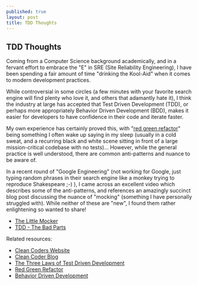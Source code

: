 ```yaml
---
published: true
layout: post
title: TDD Thoughts
---
```

## TDD Thoughts

Coming from a Computer Science background academically, and in a fervant effort to embrace the "E" in SRE (Site Reliability Engineering), I have been spending a fair amount of time "drinking the Kool-Aid" when it comes to modern development practices.

While controversial in some circles (a few minutes with your favorite search engine will find plenty who love it, and others that adamantly hate it), I think the industry at large has accepted that Test Driven Development (TDD), or perhaps more appropriately Behavior Driven Development (BDD), makes it easier for developers to have confidence in their code and iterate faster.

My own experience has certainly proved this, with "[red green refactor](http://http://blog.cleancoder.com/uncle-bob/2014/12/17/TheCyclesOfTDD.html)" being something I often wake up saying in my sleep (usually in a cold sweat, and a recurring black and white scene sitting in front of a large mission-critical codebase with no tests)...  However, while the general practice is well understood, there are common anti-patterns and nuance to be aware of.

In a recent round of "Google Engineering" (not working for Google, just typing random phrases in their search engine like a monkey trying to reproduce Shakespeare ;-) ), I came across an excellent video which describes some of the anti-patterns, and references an amazingly succinct blog post discussing the nuance of "mocking" (something I have personally struggled with).  While neither of these are "new", I found them rather enlightening so wanted to share!

- [The Little Mocker](https://8thlight.com/blog/uncle-bob/2014/05/14/TheLittleMocker.html)
- [TDD - The Bad Parts](https://youtu.be/xPL84vvLwXA)

Related resources:

- [Clean Coders Website](https://cleancoders.com)
- [Clean Coder Blog](http://blog.cleancoder.com)
- [The Three Laws of Test Driven Development](http://programmer.97things.oreilly.com/wiki/index.php/The_Three_Laws_of_Test-Driven_Development)
- [Red Green Refactor](http://www.jamesshore.com/Blog/Red-Green-Refactor.html)
- [Behavior Driven Development](https://en.wikipedia.org/wiki/Behavior-driven_development)
